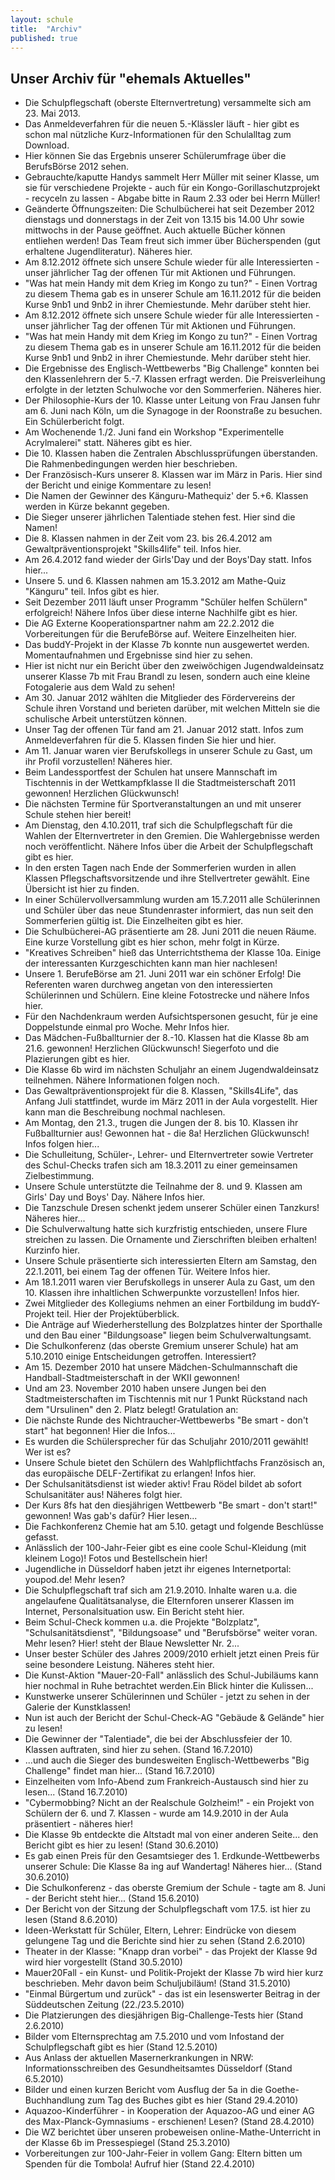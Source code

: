 ```yaml
---
layout: schule
title:  "Archiv"
published: true
---
```


## Unser Archiv für "ehemals Aktuelles"

- Die Schulpflegschaft (oberste Elternvertretung) versammelte sich am 23. Mai 2013.
- Das Anmeldeverfahren für die neuen 5.-Klässler läuft - hier gibt es schon mal nützliche Kurz-Informationen für den Schulalltag zum Download.
- Hier können Sie das Ergebnis unserer Schülerumfrage über die BerufsBörse 2012 sehen.
- Gebrauchte/kaputte Handys sammelt Herr Müller mit seiner Klasse, um sie für verschiedene Projekte - auch für ein Kongo-Gorillaschutzprojekt - recyceln zu lassen - Abgabe bitte in Raum 2.33 oder bei Herrn Müller! 
- Geänderte Öffnungszeiten: Die Schulbücherei hat seit Dezember 2012 dienstags und donnerstags in der Zeit von 13.15 bis 14.00 Uhr sowie mittwochs in der Pause geöffnet. Auch aktuelle Bücher können entliehen werden! Das Team freut sich immer über Bücherspenden (gut erhaltene Jugendliteratur). Näheres hier.
- Am 8.12.2012 öffnete sich unsere Schule wieder für alle Interessierten - unser jährlicher Tag der offenen Tür mit Aktionen und Führungen. 
- "Was hat mein Handy mit dem Krieg im Kongo zu tun?" - Einen Vortrag zu diesem Thema gab es in unserer Schule am 16.11.2012 für die beiden Kurse 9nb1 und 9nb2 in ihrer Chemiestunde. Mehr darüber steht hier.
- Am 8.12.2012 öffnete sich unsere Schule wieder für alle Interessierten - unser jährlicher Tag der offenen Tür mit Aktionen und Führungen. 
- "Was hat mein Handy mit dem Krieg im Kongo zu tun?" - Einen Vortrag zu diesem Thema gab es in unserer Schule am 16.11.2012 für die beiden Kurse 9nb1 und 9nb2 in ihrer Chemiestunde. Mehr darüber steht hier.
- Die Ergebnisse des Englisch-Wettbewerbs "Big Challenge" konnten bei den Klassenlehrern der 5.-7. Klassen erfragt werden. Die Preisverleihung erfolgte in der letzten Schulwoche vor den Sommerferien. Näheres hier.
- Der Philosophie-Kurs der 10. Klasse unter Leitung von Frau Jansen fuhr am 6. Juni nach Köln, um die Synagoge in der Roonstraße zu besuchen. Ein Schülerbericht folgt.
- Am Wochenende 1./2. Juni fand ein Workshop "Experimentelle Acrylmalerei" statt. Näheres gibt es hier.
- Die 10. Klassen haben die Zentralen Abschlussprüfungen überstanden. Die Rahmenbedingungen werden hier beschrieben.
- Der Französisch-Kurs unserer 8. Klassen war im März in Paris. Hier sind der Bericht und einige Kommentare zu lesen!
- Die Namen der Gewinner des Känguru-Mathequiz' der 5.+6. Klassen werden in Kürze bekannt gegeben.
- Die Sieger unserer jährlichen Talentiade stehen fest. Hier sind die Namen!
- Die 8. Klassen nahmen in der Zeit vom 23. bis 26.4.2012 am Gewaltpräventionsprojekt "Skills4life" teil. Infos hier.
- Am 26.4.2012 fand wieder der Girls'Day und der Boys'Day statt. Infos hier...
- Unsere 5. und 6. Klassen nahmen am 15.3.2012 am Mathe-Quiz "Känguru" teil. Infos gibt es hier.
- Seit Dezember 2011 läuft unser Programm "Schüler helfen Schülern" erfolgreich! Nähere Infos über diese interne Nachhilfe gibt es hier.
- Die AG Externe Kooperationspartner nahm am 22.2.2012 die Vorbereitungen für die BerufeBörse auf. Weitere Einzelheiten hier.
- Das buddY-Projekt in der Klasse 7b konnte nun ausgewertet werden. Momentaufnahmen und Ergebnisse sind hier zu sehen.
- Hier ist nicht nur ein Bericht über den zweiwöchigen Jugendwaldeinsatz unserer Klasse 7b mit Frau Brandl zu lesen, sondern auch eine kleine Fotogalerie aus dem Wald zu sehen!
- Am 30. Januar 2012 wählten die Mitglieder des Fördervereins der Schule ihren Vorstand und berieten darüber, mit welchen Mitteln sie die schulische Arbeit unterstützen können. 
- Unser Tag der offenen Tür fand am 21. Januar 2012 statt. Infos zum Anmeldeverfahren für die 5. Klassen finden Sie hier und hier.
- Am 11. Januar waren vier Berufskollegs in unserer Schule zu Gast, um ihr Profil vorzustellen! Näheres hier.
- Beim Landessportfest der Schulen hat unsere Mannschaft im Tischtennis in der Wettkampfklasse II die Stadtmeisterschaft 2011 gewonnen! Herzlichen Glückwunsch!
- Die nächsten Termine für Sportveranstaltungen an und mit unserer Schule stehen hier bereit!
- Am Dienstag, den 4.10.2011, traf sich die Schulpflegschaft für die Wahlen der Elternvertreter in den Gremien. Die Wahlergebnisse werden noch veröffentlicht. Nähere Infos über die Arbeit der Schulpflegschaft gibt es hier.
- In den ersten Tagen nach Ende der Sommerferien wurden in allen Klassen Pflegschaftsvorsitzende und ihre Stellvertreter gewählt. Eine Übersicht ist hier zu finden.
- In einer Schülervollversammlung wurden am 15.7.2011 alle Schülerinnen und Schüler über das neue Stundenraster informiert, das nun seit den Sommerferien gültig ist. Die Einzelheiten gibt es hier.
- Die Schulbücherei-AG präsentierte am 28. Juni 2011 die neuen Räume. Eine kurze Vorstellung gibt es hier schon, mehr folgt in Kürze.
- "Kreatives Schreiben" hieß das Unterrichtsthema der Klasse 10a. Einige der interessanten Kurzgeschichten kann man hier nachlesen!
- Unsere 1. BerufeBörse am 21. Juni 2011 war ein schöner Erfolg! Die Referenten waren durchweg angetan von den interessierten Schülerinnen und Schülern. Eine kleine Fotostrecke und nähere Infos hier. 
- Für den Nachdenkraum werden Aufsichtspersonen gesucht, für je eine Doppelstunde einmal pro Woche. Mehr Infos hier.
- Das Mädchen-Fußballturnier der 8.-10. Klassen hat die Klasse 8b am 21.6. gewonnen! Herzlichen Glückwunsch! Siegerfoto und die Plazierungen gibt es hier.
- Die Klasse 6b wird im nächsten Schuljahr an einem Jugendwaldeinsatz teilnehmen. Nähere Informationen folgen noch.
- Das Gewaltpräventionsprojekt für die 8. Klassen, "Skills4Life", das Anfang Juli stattfindet, wurde im März 2011 in der Aula vorgestellt. Hier kann man die Beschreibung nochmal nachlesen.
- Am Montag, den 21.3., trugen die Jungen der 8. bis 10. Klassen ihr Fußballturnier aus! Gewonnen hat - die 8a! Herzlichen Glückwunsch! Infos folgen hier...
- Die Schulleitung, Schüler-, Lehrer- und Elternvertreter sowie Vertreter des Schul-Checks trafen sich am 18.3.2011 zu einer gemeinsamen Zielbestimmung. 
- Unsere Schule unterstützte die Teilnahme der 8. und 9. Klassen am Girls' Day und Boys' Day. Nähere Infos hier.
- Die Tanzschule Dresen schenkt jedem unserer Schüler einen Tanzkurs! Näheres hier...
- Die Schulverwaltung hatte sich kurzfristig entschieden, unsere Flure streichen zu lassen. Die Ornamente und Zierschriften bleiben erhalten! Kurzinfo hier.
- Unsere Schule präsentierte sich interessierten Eltern am Samstag, den 22.1.2011, bei einem Tag der offenen Tür. Weitere Infos hier.
- Am 18.1.2011 waren vier Berufskollegs in unserer Aula zu Gast, um den 10. Klassen ihre inhaltlichen Schwerpunkte vorzustellen! Infos hier.
- Zwei Mitglieder des Kollegiums nehmen an einer Fortbildung im buddY-Projekt teil. Hier der Projektüberblick.
- Die Anträge auf Wiederherstellung des Bolzplatzes hinter der Sporthalle und den Bau einer "Bildungsoase" liegen beim Schulverwaltungsamt.
- Die Schulkonferenz (das oberste Gremium unserer Schule) hat am 5.10.2010 einige Entscheidungen getroffen. Interessiert?
- Am 15. Dezember 2010 hat unsere Mädchen-Schulmannschaft die Handball-Stadtmeisterschaft in der WKII gewonnen!
- Und am 23. November 2010 haben unsere Jungen bei den Stadtmeisterschaften im Tischtennis mit nur 1 Punkt Rückstand nach dem "Ursulinen" den 2. Platz belegt! Gratulation an:
- Die nächste Runde des Nichtraucher-Wettbewerbs "Be smart - don't start" hat begonnen! Hier die Infos...
- Es wurden die Schülersprecher für das Schuljahr 2010/2011 gewählt! Wer ist es?
- Unsere Schule bietet den Schülern des Wahlpflichtfachs Französisch an, das europäische DELF-Zertifikat zu erlangen! Infos hier.
- Der Schulsanitätsdienst ist wieder aktiv! Frau Rödel bildet ab sofort Schulsanitäter aus! Näheres folgt hier.
- Der Kurs 8fs hat den diesjährigen Wettbewerb "Be smart - don't start!" gewonnen! Was gab's dafür? Hier lesen...
- Die Fachkonferenz Chemie hat am 5.10. getagt und folgende Beschlüsse gefasst.
- Anlässlich der 100-Jahr-Feier gibt es eine coole Schul-Kleidung (mit kleinem Logo)! Fotos und Bestellschein hier!
- Jugendliche in Düsseldorf haben jetzt ihr eigenes Internetportal: youpod.de! Mehr lesen?
- Die Schulpflegschaft traf sich am 21.9.2010. Inhalte waren u.a. die angelaufene Qualitätsanalyse, die Elternforen unserer Klassen im Internet, Personalsituation usw. Ein Bericht steht hier.
- Beim Schul-Check kommen u.a. die Projekte "Bolzplatz", "Schulsanitätsdienst", "Bildungsoase" und "Berufsbörse" weiter voran. Mehr lesen? Hier! steht der Blaue Newsletter Nr. 2...
- Unser bester Schüler des Jahres 2009/2010 erhielt jetzt einen Preis für seine besondere Leistung. Näheres steht hier.
- Die Kunst-Aktion "Mauer-20-Fall" anlässlich des Schul-Jubiläums kann hier nochmal in Ruhe betrachtet werden.Ein Blick hinter die Kulissen...
- Kunstwerke unserer Schülerinnen und Schüler - jetzt zu sehen in der Galerie der Kunstklassen!
- Nun ist auch der Bericht der Schul-Check-AG "Gebäude & Gelände" hier zu lesen!
- Die Gewinner der "Talentiade", die bei der Abschlussfeier der 10. Klassen auftraten, sind hier zu sehen. (Stand 16.7.2010)
- ...und auch die Sieger des bundesweiten Englisch-Wettbewerbs "Big Challenge" findet man hier... (Stand 16.7.2010)
- Einzelheiten vom Info-Abend zum Frankreich-Austausch sind hier zu lesen... (Stand 16.7.2010)
- "Cybermobbing? Nicht an der Realschule Golzheim!" - ein Projekt von Schülern der 6. und 7. Klassen - wurde am 14.9.2010 in der Aula präsentiert - näheres hier!
- Die Klasse 9b entdeckte die Altstadt mal von einer anderen Seite... den Bericht gibt es hier zu lesen! (Stand 30.6.2010)
- Es gab einen Preis für den Gesamtsieger des 1. Erdkunde-Wettbewerbs unserer Schule: Die Klasse 8a ing auf Wandertag! Näheres hier... (Stand 30.6.2010)
- Die Schulkonferenz - das oberste Gremium der Schule - tagte am 8. Juni - der Bericht steht hier... (Stand 15.6.2010)
- Der Bericht von der Sitzung der Schulpflegschaft vom 17.5. ist hier zu lesen (Stand 8.6.2010)
- Ideen-Werkstatt für Schüler, Eltern, Lehrer: Eindrücke von diesem gelungene Tag und die Berichte sind hier zu sehen (Stand 2.6.2010)
- Theater in der Klasse: "Knapp dran vorbei" - das Projekt der Klasse 9d wird hier vorgestellt (Stand 30.5.2010)
- Mauer20Fall - ein Kunst- und Politik-Projekt der Klasse 7b wird hier kurz beschrieben. Mehr davon beim Schuljubiläum! (Stand 31.5.2010)
- "Einmal Bürgertum und zurück" - das ist ein lesenswerter Beitrag in der Süddeutschen Zeitung (22./23.5.2010)
- Die Platzierungen des diesjährigen Big-Challenge-Tests hier (Stand 2.6.2010)
- Bilder vom Elternsprechtag am 7.5.2010 und vom Infostand der Schulpflegschaft gibt es hier (Stand 12.5.2010)
- Aus Anlass der aktuellen Masernerkrankungen in NRW: Informationsschreiben des Gesundheitsamtes Düsseldorf (Stand 6.5.2010)
- Bilder und einen kurzen Bericht vom Ausflug der 5a in die Goethe-Buchhandlung zum Tag des Buches gibt es hier (Stand 29.4.2010)
- Aquazoo-Kinderführer - in Kooperation der Aquazoo-AG und einer AG des Max-Planck-Gymnasiums - erschienen! Lesen? (Stand 28.4.2010)
- Die WZ berichtet über unseren probeweisen online-Mathe-Unterricht in der Klasse 6b im Pressespiegel (Stand 25.3.2010)
- Vorbereitungen zur 100-Jahr-Feier in vollem Gang: Eltern bitten um Spenden für die Tombola! Aufruf hier (Stand 22.4.2010) 

